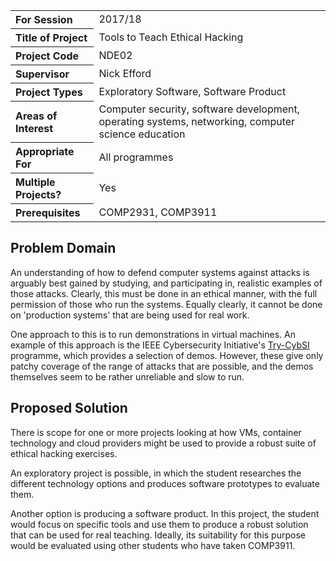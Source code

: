 <table>
<tr>
<th align="left">For Session</th>
<td>2017/18</td>
</tr>
<tr>
<th align="left">Title of Project</th>
<td>Tools to Teach Ethical Hacking</td>
</tr>
<tr>
<th align="left">Project Code</th>
<td>NDE02</td>
</tr>
<tr>
<th align="left">Supervisor</th>
<td>Nick Efford</td>
</tr>
<tr>
<th align="left">Project Types</th>
<td>Exploratory Software, Software Product</td>
</tr>
<tr>
<th align="left">Areas of Interest</th>
<td>Computer security, software development, operating systems,
networking, computer science education</td>
</tr>
<tr>
<th align="left">Appropriate For</th>
<td>All programmes</td>
</tr>
<tr>
<th align="left">Multiple Projects?</th>
<td>Yes</td>
</tr>
<tr>
<th align="left">Prerequisites</th>
<td>COMP2931, COMP3911</td>
</tr>
</table>

## Problem Domain

An understanding of how to defend computer systems against attacks is
arguably best gained by studying, and participating in, realistic examples
of those attacks.  Clearly, this must be done in an ethical manner, with the
full permission of those who run the systems.  Equally clearly, it cannot be
done on 'production systems' that are being used for real work.

One approach to this is to run demonstrations in virtual machines.  An
example of this approach is the IEEE Cybersecurity Initiative's
[Try-CybSI](http://try.cybersecurity.ieee.org/trycybsi/) programme, which
provides a selection of demos.  However, these give only patchy coverage of
the range of attacks that are possible, and the demos themselves seem to
be rather unreliable and slow to run.

## Proposed Solution

There is scope for one or more projects looking at how VMs, container
technology and cloud providers might be used to provide a robust suite of
ethical hacking exercises.

An exploratory project is possible, in which the student researches the
different technology options and produces software prototypes to evaluate
them.

Another option is producing a software product.  In this project, the
student would focus on specific tools and use them to produce a robust
solution that can be used for real teaching.  Ideally, its suitability for
this purpose would be evaluated using other students who have taken
COMP3911.
